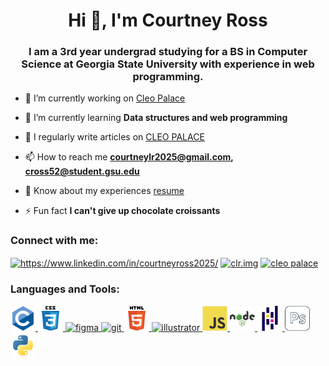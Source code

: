 <h1 align="center">Hi 👋, I'm Courtney Ross</h1>
<h3 align="center">I am a 3rd year undergrad studying for a BS in Computer Science at Georgia State University with experience in web programming.</h3>

- 🔭 I’m currently working on [Cleo Palace](file:///Users/clr.img/Library/Mobile%20Documents/com~apple~CloudDocs/Codepath/Health.html)

- 🌱 I’m currently learning **Data structures and web programming**

- 📝 I regularly write articles on [CLEO PALACE](file:///Users/clr.img/Library/Mobile%20Documents/com~apple~CloudDocs/Codepath/Health.html)

- 📫 How to reach me **courtneylr2025@gmail.com, cross52@student.gsu.edu**

- 📄 Know about my experiences [resume]([https://docs.google.com/document/d/1EeHEQXjrlcmmoHViaYHMVD10E2nd5q0cYhm3a9YpeNE/edit?usp=sharing](https://docs.google.com/document/d/1EeHEQXjrlcmmoHViaYHMVD10E2nd5q0cYhm3a9YpeNE/edit?usp=sharing))

- ⚡ Fun fact **I can't give up chocolate croissants**

<h3 align="left">Connect with me:</h3>
<p align="left">
<a href="https://linkedin.com/in/https://www.linkedin.com/in/courtneyross2025/" target="blank"><img align="center" src="https://raw.githubusercontent.com/rahuldkjain/github-profile-readme-generator/master/src/images/icons/Social/linked-in-alt.svg" alt="https://www.linkedin.com/in/courtneyross2025/" height="30" width="40" /></a>
<a href="https://instagram.com/clr.img" target="blank"><img align="center" src="https://raw.githubusercontent.com/rahuldkjain/github-profile-readme-generator/master/src/images/icons/Social/instagram.svg" alt="clr.img" height="30" width="40" /></a>
<a href="https://www.youtube.com/c/cleo palace" target="blank"><img align="center" src="https://raw.githubusercontent.com/rahuldkjain/github-profile-readme-generator/master/src/images/icons/Social/youtube.svg" alt="cleo palace" height="30" width="40" /></a>
</p>

<h3 align="left">Languages and Tools:</h3>
<p align="left"> <a href="https://www.cprogramming.com/" target="_blank" rel="noreferrer"> <img src="https://raw.githubusercontent.com/devicons/devicon/master/icons/c/c-original.svg" alt="c" width="40" height="40"/> </a> <a href="https://www.w3schools.com/css/" target="_blank" rel="noreferrer"> <img src="https://raw.githubusercontent.com/devicons/devicon/master/icons/css3/css3-original-wordmark.svg" alt="css3" width="40" height="40"/> </a> <a href="https://www.figma.com/" target="_blank" rel="noreferrer"> <img src="https://www.vectorlogo.zone/logos/figma/figma-icon.svg" alt="figma" width="40" height="40"/> </a> <a href="https://git-scm.com/" target="_blank" rel="noreferrer"> <img src="https://www.vectorlogo.zone/logos/git-scm/git-scm-icon.svg" alt="git" width="40" height="40"/> </a> <a href="https://www.w3.org/html/" target="_blank" rel="noreferrer"> <img src="https://raw.githubusercontent.com/devicons/devicon/master/icons/html5/html5-original-wordmark.svg" alt="html5" width="40" height="40"/> </a> <a href="https://www.adobe.com/in/products/illustrator.html" target="_blank" rel="noreferrer"> <img src="https://www.vectorlogo.zone/logos/adobe_illustrator/adobe_illustrator-icon.svg" alt="illustrator" width="40" height="40"/> </a> <a href="https://developer.mozilla.org/en-US/docs/Web/JavaScript" target="_blank" rel="noreferrer"> <img src="https://raw.githubusercontent.com/devicons/devicon/master/icons/javascript/javascript-original.svg" alt="javascript" width="40" height="40"/> </a> <a href="https://nodejs.org" target="_blank" rel="noreferrer"> <img src="https://raw.githubusercontent.com/devicons/devicon/master/icons/nodejs/nodejs-original-wordmark.svg" alt="nodejs" width="40" height="40"/> </a> <a href="https://pandas.pydata.org/" target="_blank" rel="noreferrer"> <img src="https://raw.githubusercontent.com/devicons/devicon/2ae2a900d2f041da66e950e4d48052658d850630/icons/pandas/pandas-original.svg" alt="pandas" width="40" height="40"/> </a> <a href="https://www.photoshop.com/en" target="_blank" rel="noreferrer"> <img src="https://raw.githubusercontent.com/devicons/devicon/master/icons/photoshop/photoshop-line.svg" alt="photoshop" width="40" height="40"/> </a> <a href="https://www.python.org" target="_blank" rel="noreferrer"> <img src="https://raw.githubusercontent.com/devicons/devicon/master/icons/python/python-original.svg" alt="python" width="40" height="40"/> </a> </p>
